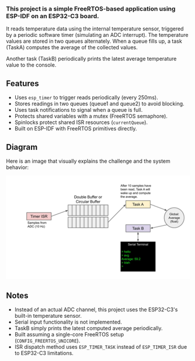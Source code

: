### This project is a simple FreeRTOS-based application using ESP-IDF on an ESP32-C3 board.

It reads temperature data using the internal temperature sensor, triggered by a periodic software timer (simulating an ADC interrupt). The temperature values are stored in two queues alternately. When a queue fills up, a task (TaskA) computes the average of the collected values.

Another task (TaskB) periodically prints the latest average temperature value to the console.

## Features
- Uses `esp_timer` to trigger reads periodically (every 250ms).
- Stores readings in two queues (queue1 and queue2) to avoid blocking.
- Uses task notifications to signal when a queue is full.
- Protects shared variables with a mutex (FreeRTOS semaphore).
- Spinlocks protect shared ISR resources (`currentQueue`).
- Built on ESP-IDF with FreeRTOS primitives directly.

## Diagram

Here is an image that visually explains the challenge and the system behavior:

![RTOS Timer Interrupt Challenge](img/diagram.jfif)

## Notes
- Instead of an actual ADC channel, this project uses the ESP32-C3's built-in temperature sensor.
- Serial input functionality is not implemented.
- TaskB simply prints the latest computed average periodically.
- Built assuming a single-core FreeRTOS setup (`CONFIG_FREERTOS_UNICORE`).
- ISR dispatch method uses `ESP_TIMER_TASK` instead of `ESP_TIMER_ISR` due to ESP32-C3 limitations.
